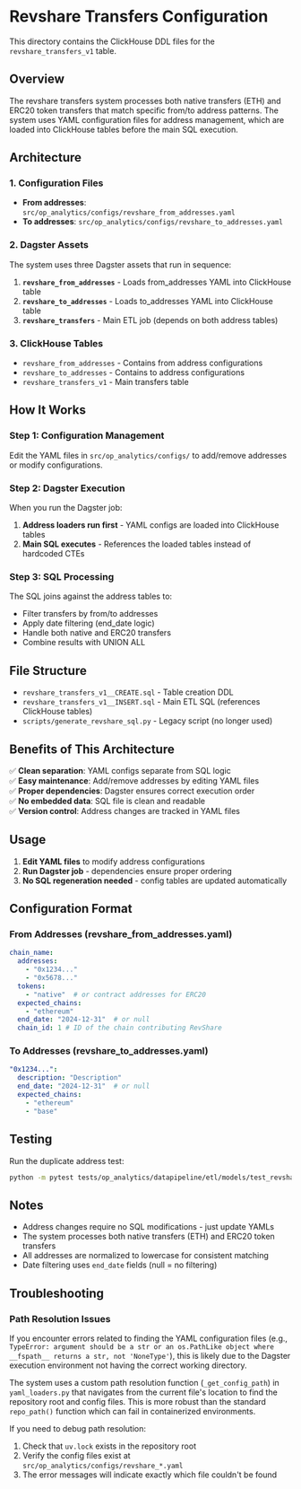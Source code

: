 # Revshare Transfers Configuration

This directory contains the ClickHouse DDL files for the `revshare_transfers_v1` table.

## Overview

The revshare transfers system processes both native transfers (ETH) and ERC20 token transfers that match specific from/to address patterns. The system uses YAML configuration files for address management, which are loaded into ClickHouse tables before the main SQL execution.

## Architecture

### 1. Configuration Files
- **From addresses**: `src/op_analytics/configs/revshare_from_addresses.yaml`
- **To addresses**: `src/op_analytics/configs/revshare_to_addresses.yaml`

### 2. Dagster Assets
The system uses three Dagster assets that run in sequence:

1. **`revshare_from_addresses`** - Loads from_addresses YAML into ClickHouse table
2. **`revshare_to_addresses`** - Loads to_addresses YAML into ClickHouse table  
3. **`revshare_transfers`** - Main ETL job (depends on both address tables)

### 3. ClickHouse Tables
- `revshare_from_addresses` - Contains from address configurations
- `revshare_to_addresses` - Contains to address configurations
- `revshare_transfers_v1` - Main transfers table

## How It Works

### Step 1: Configuration Management
Edit the YAML files in `src/op_analytics/configs/` to add/remove addresses or modify configurations.

### Step 2: Dagster Execution
When you run the Dagster job:
1. **Address loaders run first** - YAML configs are loaded into ClickHouse tables
2. **Main SQL executes** - References the loaded tables instead of hardcoded CTEs

### Step 3: SQL Processing
The SQL joins against the address tables to:
- Filter transfers by from/to addresses
- Apply date filtering (end_date logic)
- Handle both native and ERC20 transfers
- Combine results with UNION ALL

## File Structure

- `revshare_transfers_v1__CREATE.sql` - Table creation DDL
- `revshare_transfers_v1__INSERT.sql` - Main ETL SQL (references ClickHouse tables)
- `scripts/generate_revshare_sql.py` - Legacy script (no longer used)

## Benefits of This Architecture

✅ **Clean separation**: YAML configs separate from SQL logic  
✅ **Easy maintenance**: Add/remove addresses by editing YAML files  
✅ **Proper dependencies**: Dagster ensures correct execution order  
✅ **No embedded data**: SQL file is clean and readable  
✅ **Version control**: Address changes are tracked in YAML files  

## Usage

1. **Edit YAML files** to modify address configurations
2. **Run Dagster job** - dependencies ensure proper ordering
3. **No SQL regeneration needed** - config tables are updated automatically

## Configuration Format

### From Addresses (revshare_from_addresses.yaml)
```yaml
chain_name:
  addresses:
    - "0x1234..."
    - "0x5678..."
  tokens:
    - "native"  # or contract addresses for ERC20
  expected_chains:
    - "ethereum"
  end_date: "2024-12-31"  # or null
  chain_id: 1 # ID of the chain contributing RevShare
```

### To Addresses (revshare_to_addresses.yaml)
```yaml
"0x1234...":
  description: "Description"
  end_date: "2024-12-31"  # or null
  expected_chains:
    - "ethereum"
    - "base"
```

## Testing

Run the duplicate address test:
```bash
python -m pytest tests/op_analytics/datapipeline/etl/models/test_revshare_transfers_config.py::TestRevshareTransfersConfig::test_no_duplicate_addresses
```

## Notes

- Address changes require no SQL modifications - just update YAMLs
- The system processes both native transfers (ETH) and ERC20 token transfers
- All addresses are normalized to lowercase for consistent matching
- Date filtering uses `end_date` fields (null = no filtering) 

## Troubleshooting

### Path Resolution Issues
If you encounter errors related to finding the YAML configuration files (e.g., `TypeError: argument should be a str or an os.PathLike object where __fspath__ returns a str, not 'NoneType'`), this is likely due to the Dagster execution environment not having the correct working directory.

The system uses a custom path resolution function (`_get_config_path`) in `yaml_loaders.py` that navigates from the current file's location to find the repository root and config files. This is more robust than the standard `repo_path()` function which can fail in containerized environments.

If you need to debug path resolution:
1. Check that `uv.lock` exists in the repository root
2. Verify the config files exist at `src/op_analytics/configs/revshare_*.yaml`
3. The error messages will indicate exactly which file couldn't be found 